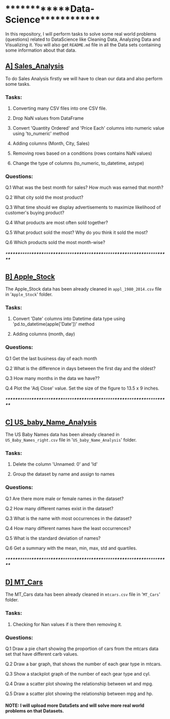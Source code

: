 # **\*\*\*\***\*\*\*\***\*\*\*\***Data-Science**\*\*\*\***\*\*\*\***\*\*\*\***

In this repository, I will perform tasks to solve some real world problems (questions) related to DataScience like Cleaning Data, Analyzing Data and Visualizing it.
You will also get `README.md` file in all the Data sets containing some information about that data.

## [A\] Sales_Analysis](https://github.com/tejasnavalkhe1810/Data-Science/tree/master/Sales_Analysis)

To do Sales Analysis firstly we will have to clean our data and also perform some tasks.

### Tasks:

1. Converting many CSV files into one CSV file.

2. Drop NaN values from DataFrame

3. Convert 'Quantity Ordered' and 'Price Each' columns into numeric value using 'to_numeric' method

4. Adding columns (Month, City, Sales)

5. Removing rows based on a conditions (rows contains NaN values)

6. Change the type of columns (to_numeric, to_datetime, astype)

### Questions:

Q.1 What was the best month for sales? How much was earned that month?

Q.2 What city sold the most product?

Q.3 What time should we display advertisements to maximize likelihood of customer's buying product?

Q.4 What products are most often sold together?

Q.5 What product sold the most? Why do you think it sold the most?

Q.6 Which products sold the most month-wise?

###### \***\*\*\*\*\***\*\*\*\*\***\*\*\*\*\***\*\*\***\*\*\*\*\***\*\*\*\*\***\*\*\*\*\***\*\***\*\*\*\*\***\*\*\*\*\***\*\*\*\*\***\*\*\***\*\*\*\*\***\*\*\*\*\***\*\*\*\*\***

## [B\] Apple_Stock](https://github.com/tejasnavalkhe1810/Data-Science/tree/master/Apple_Stock)

The Apple_Stock data has been already cleaned in `appl_1980_2014.csv` file in '`Apple_Stock`' folder.

### Tasks:

1. Convert 'Date' columns into Datetime data type using 'pd.to_datetime(apple['Date'])' method

2. Adding columns (month, day)

### Questions:

Q.1 Get the last business day of each month

Q.2 What is the difference in days between the first day and the oldest?

Q.3 How many months in the data we have??

Q.4 Plot the 'Adj Close' value. Set the size of the figure to 13.5 x 9 inches.

###### \***\*\*\*\*\***\*\*\*\*\***\*\*\*\*\***\*\*\***\*\*\*\*\***\*\*\*\*\***\*\*\*\*\***\*\***\*\*\*\*\***\*\*\*\*\***\*\*\*\*\***\*\*\***\*\*\*\*\***\*\*\*\*\***\*\*\*\*\***

## [C\] US_baby_Name_Analysis](https://github.com/tejasnavalkhe1810/Data-Science/tree/master/US_baby_Name_Analysis)

The US Baby Names data has been already cleaned in `US_Baby_Names_right.csv` file in '`US_baby_Name_Analysis`' folder.

### Tasks:

1. Delete the column 'Unnamed: 0' and 'Id'

2. Group the dataset by name and assign to names

### Questions:

Q.1 Are there more male or female names in the dataset?

Q.2 How many different names exist in the dataset?

Q.3 What is the name with most occurrences in the dataset?

Q.4 How many different names have the least occurrences?

Q.5 What is the standard deviation of names?

Q.6 Get a summary with the mean, min, max, std and quartiles.

###### \***\*\*\*\*\***\*\*\*\*\***\*\*\*\*\***\*\*\***\*\*\*\*\***\*\*\*\*\***\*\*\*\*\***\*\***\*\*\*\*\***\*\*\*\*\***\*\*\*\*\***\*\*\***\*\*\*\*\***\*\*\*\*\***\*\*\*\*\***

## [D\] MT_Cars](https://github.com/tejasnavalkhe1810/Data-Science/tree/master/MT_Cars)

The MT_Cars data has been already cleaned in `mtcars.csv` file in '`MT_Cars`' folder.

### Tasks:

1. Checking for Nan values if is there then removing it.

### Questions:

Q.1 Draw a pie chart showing the proportion of cars from the mtcars data set that have different carb values.

Q.2 Draw a bar graph, that shows the number of each gear type in mtcars.

Q.3 Show a stackplot graph of the number of each gear type and cyl.

Q.4 Draw a scatter plot showing the relationship between wt and mpg.

Q.5 Draw a scatter plot showing the relationship between mpg and hp.

#### NOTE: I will upload more DataSets and will solve more real world problems on that Datasets.
